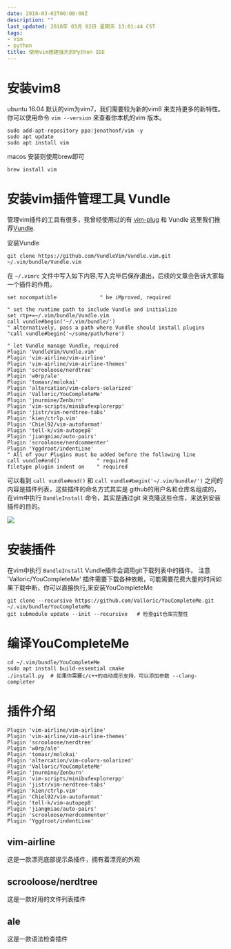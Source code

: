 ```yaml
---
date: 2018-03-02T00:00:00Z
description: ""
last_updated: 2018年 03月 02日 星期五 13:01:44 CST
tags:
- vim
- python
title: 使用vim搭建强大的Python IDE
---
```


# 安装vim8

ubuntu 16.04 默认的vim为vim7，我们需要较为新的vim8 来支持更多的新特性。你可以使用命令 `vim --version` 来查看你本机的vim 版本。


    sudo add-apt-repository ppa:jonathonf/vim -y
    sudo apt update
    sudo apt install vim


macos 安装则使用brew即可

    brew install vim 

# 安装vim插件管理工具 Vundle

管理vim插件的工具有很多，我曾经使用过的有 [vim-plug](https://github.com/junegunn/vim-plug) 和 Vundle 这里我们推荐[Vundle](https://github.com/VundleVim/Vundle.vim).

安装Vundle


    git clone https://github.com/VundleVim/Vundle.vim.git ~/.vim/bundle/Vundle.vim


在 `~/.vimrc` 文件中写入如下内容,写入完毕后保存退出，后续的文章会告诉大家每一个插件的作用。

    set nocompatible              " be iMproved, required
     
    " set the runtime path to include Vundle and initialize
    set rtp+=~/.vim/bundle/Vundle.vim
    call vundle#begin('~/.vim/bundle/')
    " alternatively, pass a path where Vundle should install plugins
    "call vundle#begin('~/some/path/here')
     
    " let Vundle manage Vundle, required
    Plugin 'VundleVim/Vundle.vim'                                                                                                                                                                               
    Plugin 'vim-airline/vim-airline'
    Plugin 'vim-airline/vim-airline-themes'
    Plugin 'scrooloose/nerdtree'
    Plugin 'w0rp/ale'
    Plugin 'tomasr/molokai'
    Plugin 'altercation/vim-colors-solarized'
    Plugin 'Valloric/YouCompleteMe'
    Plugin 'jnurmine/Zenburn'
    Plugin 'vim-scripts/minibufexplorerpp'
    Plugin 'jistr/vim-nerdtree-tabs'
    Plugin 'kien/ctrlp.vim'
    Plugin 'Chiel92/vim-autoformat'
    Plugin 'tell-k/vim-autopep8'
    Plugin 'jiangmiao/auto-pairs'
    Plugin 'scrooloose/nerdcommenter'
    Plugin 'Yggdroot/indentLine'
    " All of your Plugins must be added before the following line
    call vundle#end()            " required
    filetype plugin indent on    " required


可以看到 `call vundle#end()`  和 `call vundle#begin('~/.vim/bundle/')` 之间的内容是插件列表，这些插件的命名方式其实是 github的用户名和仓库名组成的，在vim中执行  `BundleInstall`
命令，其实是通过git 来克隆这些仓库，来达到安装插件的目的。

![](/img/vim-vundle.png)

# 安装插件 

在vim中执行 `BundleInstall` Vundle插件会调用git下载列表中的插件。
注意 'Valloric/YouCompleteMe' 插件需要下载各种依赖，可能需要花费大量的时间如果下载中断，你可以直接执行,来安装YouCompleteMe


    git clone --recursive https://github.com/Valloric/YouCompleteMe.git  ~/.vim/bundle/YouCompleteMe
    git submodule update --init --recursive   # 检查git仓库完整性

# 编译YouCompleteMe


    cd ~/.vim/bundle/YouCompleteMe
    sudo apt install build-essential cmake
    ./install.py  # 如果你需要c/c++的自动提示支持，可以添加参数 --clang-completer


# 插件介绍

    Plugin 'vim-airline/vim-airline'
    Plugin 'vim-airline/vim-airline-themes'
    Plugin 'scrooloose/nerdtree'
    Plugin 'w0rp/ale'
    Plugin 'tomasr/molokai'
    Plugin 'altercation/vim-colors-solarized'
    Plugin 'Valloric/YouCompleteMe'
    Plugin 'jnurmine/Zenburn'
    Plugin 'vim-scripts/minibufexplorerpp'
    Plugin 'jistr/vim-nerdtree-tabs'
    Plugin 'kien/ctrlp.vim'
    Plugin 'Chiel92/vim-autoformat'
    Plugin 'tell-k/vim-autopep8'
    Plugin 'jiangmiao/auto-pairs'
    Plugin 'scrooloose/nerdcommenter'
    Plugin 'Yggdroot/indentLine'

## vim-airline
这是一款漂亮底部提示条插件，拥有着漂亮的外观

## scrooloose/nerdtree

这是一款好用的文件列表插件

## ale
这是一款语法检查插件

